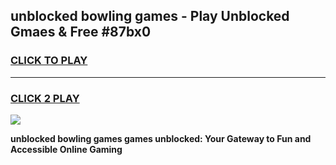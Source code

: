 
## unblocked bowling games - Play Unblocked Gmaes & Free #87bx0
<h3>
<a href="https://news.freeplayer.one?title=unblocked_bowling_games&ref=03M">CLICK TO PLAY</a></h3>
<hr>

<h3>
<a href="https://news.freeplayer.one?title=unblocked_bowling_games&ref=03M">CLICK 2 PLAY</a>
  
</h3>

<a href="https://news.freeplayer.one?title=unblocked_bowling_games&ref=03M"><img src="https://clearcache.store/games.png"></a>


**unblocked bowling games games unblocked: Your Gateway to Fun and Accessible Online Gaming**
